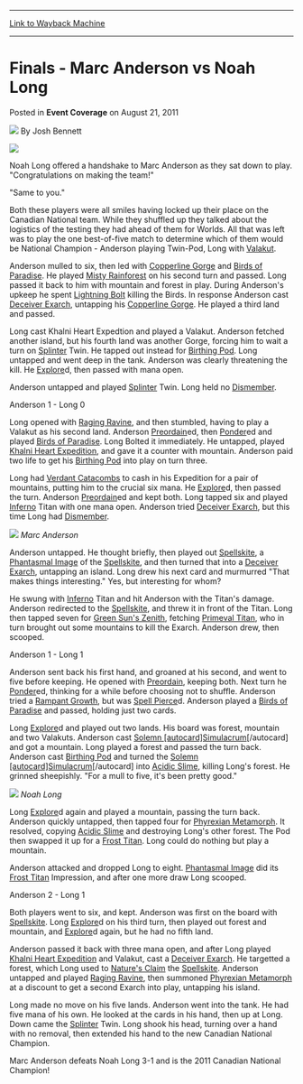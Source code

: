 
---
[Link to Wayback Machine](https://web.archive.org/web/20151019073647/http://magic.wizards.com/en/articles/archive/event-coverage/finals-marc-anderson-vs-noah-long-2011-08-21)

[_metadata_:author]:- "Josh Bennett"
[_metadata_:description]:- "Noah Long offered a handshake to Marc Anderson as they sat down to play. `Congratulations on making the team!` `Same to you.`"
[_metadata_:generator]:- "Drupal 7 (http://drupal.org)"
[_metadata_:node]:- "315450"
[_metadata_:publish_date]:- "2011-08-21"
[_metadata_:source]:- "div-main-content"
[_metadata_:title]:- "Finals - Marc Anderson vs Noah Long"
[_metadata_:wayback_capture_timestamp]:- "2015-10-19 07:36:47"
[_metadata_:wayback_raw_url]:- "https://web.archive.org/web/20151019073647id_/http://magic.wizards.com/en/articles/archive/event-coverage/finals-marc-anderson-vs-noah-long-2011-08-21"
[_metadata_:wayback_url]:- "http://magic.wizards.com/en/articles/archive/event-coverage/finals-marc-anderson-vs-noah-long-2011-08-21"
---


Finals - Marc Anderson vs Noah Long
===================================



 Posted in **Event Coverage**
 on August 21, 2011 






![](https://media.magic.wizards.com/styles/auth_small/public/images/person/authorpic_joshbennett.jpg)
By Josh Bennett










![](https://media.wizards.com/legacy/mtg/images/daily/events/canat11/finals%20match.jpg)


Noah Long offered a handshake to Marc Anderson as they sat down to play. "Congratulations on making the team!"


"Same to you."


Both these players were all smiles having locked up their place on the Canadian National team. While they shuffled up they talked about the logistics of the testing they had ahead of them for Worlds. All that was left was to play the one best-of-five match to determine which of them would be National Champion - Anderson playing Twin-Pod, Long with [Valakut](http://gatherer.wizards.com/Pages/Card/Details.aspx?multiverseid=190400).


Anderson mulled to six, then led with [Copperline Gorge](http://gatherer.wizards.com/Pages/Card/Details.aspx?name=Copperline+Gorge) and [Birds of Paradise](http://gatherer.wizards.com/Pages/Card/Details.aspx?name=Birds+of+Paradise). He played [Misty Rainforest](http://gatherer.wizards.com/Pages/Card/Details.aspx?name=Misty+Rainforest) on his second turn and passed. Long passed it back to him with mountain and forest in play. During Anderson's upkeep he spent [Lightning Bolt](http://gatherer.wizards.com/Pages/Card/Details.aspx?name=Lightning+Bolt) killing the Birds. In response Anderson cast [Deceiver Exarch](http://gatherer.wizards.com/Pages/Card/Details.aspx?name=Deceiver+Exarch), untapping his [Copperline Gorge](http://gatherer.wizards.com/Pages/Card/Details.aspx?name=Copperline+Gorge). He played a third land and passed.


Long cast Khalni Heart Expedtion and played a Valakut. Anderson fetched another island, but his fourth land was another Gorge, forcing him to wait a turn on [Splinter](http://gatherer.wizards.com/Pages/Card/Details.aspx?name=Splinter) Twin. He tapped out instead for [Birthing Pod](http://gatherer.wizards.com/Pages/Card/Details.aspx?name=Birthing+Pod). Long untapped and went deep in the tank. Anderson was clearly threatening the kill. He [Explore](http://gatherer.wizards.com/Pages/Card/Details.aspx?name=Explore)d, then passed with mana open.


Anderson untapped and played [Splinter](http://gatherer.wizards.com/Pages/Card/Details.aspx?name=Splinter) Twin. Long held no [Dismember](http://gatherer.wizards.com/Pages/Card/Details.aspx?name=Dismember).


Anderson 1 - Long 0


Long opened with [Raging Ravine](http://gatherer.wizards.com/Pages/Card/Details.aspx?name=Raging+Ravine), and then stumbled, having to play a Valakut as his second land. Anderson [Preordain](http://gatherer.wizards.com/Pages/Card/Details.aspx?name=Preordain)ed, then [Ponder](http://gatherer.wizards.com/Pages/Card/Details.aspx?name=Ponder)ed and played [Birds of Paradise](http://gatherer.wizards.com/Pages/Card/Details.aspx?name=Birds+of+Paradise). Long Bolted it immediately. He untapped, played [Khalni Heart Expedition](http://gatherer.wizards.com/Pages/Card/Details.aspx?name=Khalni+Heart+Expedition), and gave it a counter with mountain. Anderson paid two life to get his [Birthing Pod](http://gatherer.wizards.com/Pages/Card/Details.aspx?name=Birthing+Pod) into play on turn three.


Long had [Verdant Catacombs](http://gatherer.wizards.com/Pages/Card/Details.aspx?name=Verdant+Catacombs) to cash in his Expedition for a pair of mountains, putting him to the crucial six mana. He [Explore](http://gatherer.wizards.com/Pages/Card/Details.aspx?name=Explore)d, then passed the turn. Anderson [Preordain](http://gatherer.wizards.com/Pages/Card/Details.aspx?name=Preordain)ed and kept both. Long tapped six and played [Inferno](http://gatherer.wizards.com/Pages/Card/Details.aspx?name=Inferno) Titan with one mana open. Anderson tried [Deceiver Exarch](http://gatherer.wizards.com/Pages/Card/Details.aspx?name=Deceiver+Exarch), but this time Long had [Dismember](http://gatherer.wizards.com/Pages/Card/Details.aspx?name=Dismember).


![](https://media.wizards.com/legacy/mtg/images/daily/events/canat11/finalsanderson.jpg)
*Marc Anderson*

Anderson untapped. He thought briefly, then played out [Spellskite](http://gatherer.wizards.com/Pages/Card/Details.aspx?name=Spellskite), a [Phantasmal Image](http://gatherer.wizards.com/Pages/Card/Details.aspx?name=Phantasmal+Image) of the [Spellskite](http://gatherer.wizards.com/Pages/Card/Details.aspx?name=Spellskite), and then turned that into a [Deceiver Exarch](http://gatherer.wizards.com/Pages/Card/Details.aspx?name=Deceiver+Exarch), untapping an island. Long drew his next card and murmurred "That makes things interesting." Yes, but interesting for whom?


He swung with [Inferno](http://gatherer.wizards.com/Pages/Card/Details.aspx?name=Inferno) Titan and hit Anderson with the Titan's damage. Anderson redirected to the [Spellskite](http://gatherer.wizards.com/Pages/Card/Details.aspx?name=Spellskite), and threw it in front of the Titan. Long then tapped seven for [Green Sun's Zenith](http://gatherer.wizards.com/Pages/Card/Details.aspx?name=Green+Sun%27s+Zenith), fetching [Primeval Titan](http://gatherer.wizards.com/Pages/Card/Details.aspx?name=Primeval+Titan), who in turn brought out some mountains to kill the Exarch. Anderson drew, then scooped.


Anderson 1 - Long 1


Anderson sent back his first hand, and groaned at his second, and went to five before keeping. He opened with [Preordain](http://gatherer.wizards.com/Pages/Card/Details.aspx?name=Preordain), keeping both. Next turn he [Ponder](http://gatherer.wizards.com/Pages/Card/Details.aspx?name=Ponder)ed, thinking for a while before choosing not to shuffle. Anderson tried a [Rampant Growth](http://gatherer.wizards.com/Pages/Card/Details.aspx?name=Rampant+Growth), but was [Spell Pierce](http://gatherer.wizards.com/Pages/Card/Details.aspx?name=Spell+Pierce)d. Anderson played a [Birds of Paradise](http://gatherer.wizards.com/Pages/Card/Details.aspx?name=Birds+of+Paradise) and passed, holding just two cards.


Long [Explore](http://gatherer.wizards.com/Pages/Card/Details.aspx?name=Explore)d and played out two lands. His board was forest, mountain and two Valakuts. Anderson cast [Solemn [autocard]Simulacrum](http://gatherer.wizards.com/Pages/Card/Details.aspx?name=Solemn+%5Bautocard%5DSimulacrum)[/autocard] and got a mountain. Long played a forest and passed the turn back. Anderson cast [Birthing Pod](http://gatherer.wizards.com/Pages/Card/Details.aspx?name=Birthing+Pod) and turned the [Solemn [autocard]Simulacrum](http://gatherer.wizards.com/Pages/Card/Details.aspx?name=Solemn+%5Bautocard%5DSimulacrum)[/autocard] into [Acidic Slime](http://gatherer.wizards.com/Pages/Card/Details.aspx?name=Acidic+Slime), killing Long's forest. He grinned sheepishly. "For a mull to five, it's been pretty good."


![](https://media.wizards.com/legacy/mtg/images/daily/events/canat11/finalslong.jpg)
*Noah Long*

Long [Explore](http://gatherer.wizards.com/Pages/Card/Details.aspx?name=Explore)d again and played a mountain, passing the turn back. Anderson quickly untapped, then tapped four for [Phyrexian Metamorph](http://gatherer.wizards.com/Pages/Card/Details.aspx?name=Phyrexian+Metamorph). It resolved, copying [Acidic Slime](http://gatherer.wizards.com/Pages/Card/Details.aspx?name=Acidic+Slime) and destroying Long's other forest. The Pod then swapped it up for a [Frost Titan](http://gatherer.wizards.com/Pages/Card/Details.aspx?name=Frost+Titan). Long could do nothing but play a mountain.


Anderson attacked and dropped Long to eight. [Phantasmal Image](http://gatherer.wizards.com/Pages/Card/Details.aspx?name=Phantasmal+Image) did its [Frost Titan](http://gatherer.wizards.com/Pages/Card/Details.aspx?name=Frost+Titan) Impression, and after one more draw Long scooped.


Anderson 2 - Long 1


Both players went to six, and kept. Anderson was first on the board with [Spellskite](http://gatherer.wizards.com/Pages/Card/Details.aspx?name=Spellskite). Long [Explore](http://gatherer.wizards.com/Pages/Card/Details.aspx?name=Explore)d on his third turn, then played out forest and mountain, and [Explore](http://gatherer.wizards.com/Pages/Card/Details.aspx?name=Explore)d again, but he had no fifth land.


Anderson passed it back with three mana open, and after Long played [Khalni Heart Expedition](http://gatherer.wizards.com/Pages/Card/Details.aspx?name=Khalni+Heart+Expedition) and Valakut, cast a [Deceiver Exarch](http://gatherer.wizards.com/Pages/Card/Details.aspx?name=Deceiver+Exarch). He targetted a forest, which Long used to [Nature's Claim](http://gatherer.wizards.com/Pages/Card/Details.aspx?name=Nature%27s+Claim) the [Spellskite](http://gatherer.wizards.com/Pages/Card/Details.aspx?name=Spellskite). Anderson untapped and played [Raging Ravine](http://gatherer.wizards.com/Pages/Card/Details.aspx?name=Raging+Ravine), then summoned [Phyrexian Metamorph](http://gatherer.wizards.com/Pages/Card/Details.aspx?name=Phyrexian+Metamorph) at a discount to get a second Exarch into play, untapping his island.


Long made no move on his five lands. Anderson went into the tank. He had five mana of his own. He looked at the cards in his hand, then up at Long. Down came the [Splinter](http://gatherer.wizards.com/Pages/Card/Details.aspx?name=Splinter) Twin. Long shook his head, turning over a hand with no removal, then extended his hand to the new Canadian National Champion.


Marc Anderson defeats Noah Long 3-1 and is the 2011 Canadian National Champion!








